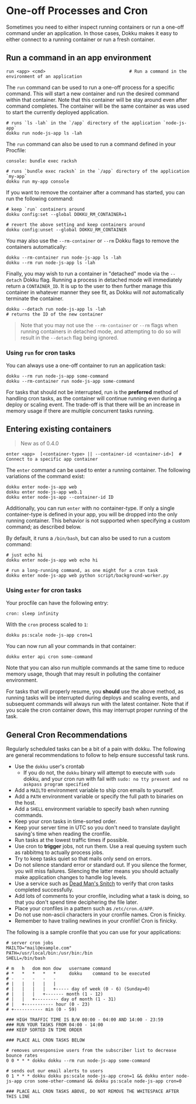 # One-off Processes and Cron

Sometimes you need to either inspect running containers or run a one-off command under an application. In those cases, Dokku makes it easy to either connect to a running container or run a fresh container.

## Run a command in an app environment

```
run <app> <cmd>                                # Run a command in the environment of an application
```

The `run` command can be used to run a one-off process for a specific command. This will start a new container and run the desired command within that container. Note that this container will be stay around even after command completes. The container will be the same container as was used to start the currently deployed application.

```shell
# runs `ls -lah` in the `/app` directory of the application `node-js-app`
dokku run node-js-app ls -lah
```

The `run` command can also be used to run a command defined in your Procfile:

```
console: bundle exec racksh
```

```shell
# runs `bundle exec racksh` in the `/app` directory of the application `my-app`
dokku run my-app console
```

If you want to remove the container after a command has started, you can run the following command:

```shell
# keep `run` containers around
dokku config:set --global DOKKU_RM_CONTAINER=1

# revert the above setting and keep containers around
dokku config:unset --global DOKKU_RM_CONTAINER
```

You may also use the `--rm-container` or `--rm` Dokku flags to remove the containers automatically:

```shell
dokku --rm-container run node-js-app ls -lah
dokku --rm run node-js-app ls -lah
```

Finally, you may wish to run a container in "detached" mode via the `--detach` Dokku flag. Running a process in detached mode will immediately return a `CONTAINER_ID`. It is up to the user to then further manage this container in whatever manner they see fit, as Dokku will *not* automatically terminate the container.

```shell
dokku --detach run node-js-app ls -lah
# returns the ID of the new container
```

> Note that you may not use the `--rm-container` or `--rm` flags when running containers in detached mode, and attempting to do so will result in the `--detach` flag being ignored.

### Using `run` for cron tasks

You can always use a one-off container to run an application task:

```shell
dokku --rm run node-js-app some-command
dokku --rm-container run node-js-app some-command
```

For tasks that should not be interrupted, run is the **preferred** method of handling cron tasks, as the container will continue running even during a deploy or scaling event. The trade-off is that there will be an increase in memory usage if there are multiple concurrent tasks running.

## Entering existing containers

> New as of 0.4.0

```
enter <app>  [<container-type> || --container-id <container-id>]  # Connect to a specific app container
```

The `enter` command can be used to enter a running container. The following variations of the command exist:

```shell
dokku enter node-js-app web
dokku enter node-js-app web.1
dokku enter node-js-app --container-id ID
```

Additionally, you can run `enter` with no container-type. If only a single container-type is defined in your app, you will be dropped into the only running container. This behavior is not supported when specifying a custom command; as described below.

By default, it runs a `/bin/bash`, but can also be used to run a custom command:

```shell
# just echo hi
dokku enter node-js-app web echo hi

# run a long-running command, as one might for a cron task
dokku enter node-js-app web python script/background-worker.py
```

### Using `enter` for cron tasks

Your procfile can have the following entry:

```Procfile
cron: sleep infinity
```

With the `cron` process scaled to `1`:

```shell
dokku ps:scale node-js-app cron=1
```

You can now run all your commands in that container:

```shell
dokku enter api cron some-command
```

Note that you can also run multiple commands at the same time to reduce memory usage, though that may result in polluting the container environment.

For tasks that will properly resume, you **should** use the above method, as running tasks will be interrupted during deploys and scaling events, and subsequent commands will always run with the latest container. Note that if you scale the cron container down, this may interrupt proper running of the task.

## General Cron Recommendations

Regularly scheduled tasks can be a bit of a pain with dokku. The following are general recommendations to follow to help ensure successful task runs.

- Use the `dokku` user's crontab
  - If you do not, the `dokku` binary will attempt to execute with `sudo` dokku, and your cron run with fail with `sudo: no tty present and no askpass program specified`
- Add a `MAILTO` environment variable to ship cron emails to yourself.
- Add a `PATH` environment variable or specify the full path to binaries on the host.
- Add a `SHELL` environment variable to specify bash when running commands.
- Keep your cron tasks in time-sorted order.
- Keep your server time in UTC so you don't need to translate daylight saving's time when reading the cronfile.
- Run tasks at the lowest traffic times if possible.
- Use cron to **trigger** jobs, not run them. Use a real queuing system such as rabbitmq to actually process jobs.
- Try to keep tasks quiet so that mails only send on errors.
- Do not silence standard error or standard out. If you silence the former, you will miss failures. Silencing the latter means you should actually make application changes to handle log levels.
- Use a service such as [Dead Man's Snitch](https://deadmanssnitch.com) to verify that cron tasks completed successfully.
- Add lots of comments to your cronfile, including what a task is doing, so that you don't spend time deciphering the file later.
- Place your cronfiles in a pattern such as `/etc/cron.d/APP`.
- Do not use non-ascii characters in your cronfile names. Cron is finicky.
- Remember to have trailing newlines in your cronfile! Cron is finicky.

The following is a sample cronfile that you can use for your applications:

```cron
# server cron jobs
MAILTO="mail@example.com"
PATH=/usr/local/bin:/usr/bin:/bin
SHELL=/bin/bash

# m   h   dom mon dow   username command
# *   *   *   *   *     dokku    command to be executed
# -   -   -   -   -
# |   |   |   |   |
# |   |   |   |   +----- day of week (0 - 6) (Sunday=0)
# |   |   |   +------- month (1 - 12)
# |   |   +--------- day of month (1 - 31)
# |   +----------- hour (0 - 23)
# +----------- min (0 - 59)

### HIGH TRAFFIC TIME IS B/W 00:00 - 04:00 AND 14:00 - 23:59
### RUN YOUR TASKS FROM 04:00 - 14:00
### KEEP SORTED IN TIME ORDER

### PLACE ALL CRON TASKS BELOW

# removes unresponsive users from the subscriber list to decrease bounce rates
0 0 * * * dokku dokku --rm run node-js-app some-command

# sends out our email alerts to users
0 1 * * * dokku dokku ps:scale node-js-app cron=1 && dokku enter node-js-app cron some-other-command && dokku ps:scale node-js-app cron=0

### PLACE ALL CRON TASKS ABOVE, DO NOT REMOVE THE WHITESPACE AFTER THIS LINE

```
